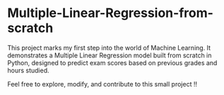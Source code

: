 # Multiple-Linear-Regression-from-scratch

This project marks my first step into the world of Machine Learning. It demonstrates a Multiple Linear Regression model built from scratch in Python, designed to predict exam scores based on previous grades and hours studied.

Feel free to explore, modify, and contribute to this small project !!